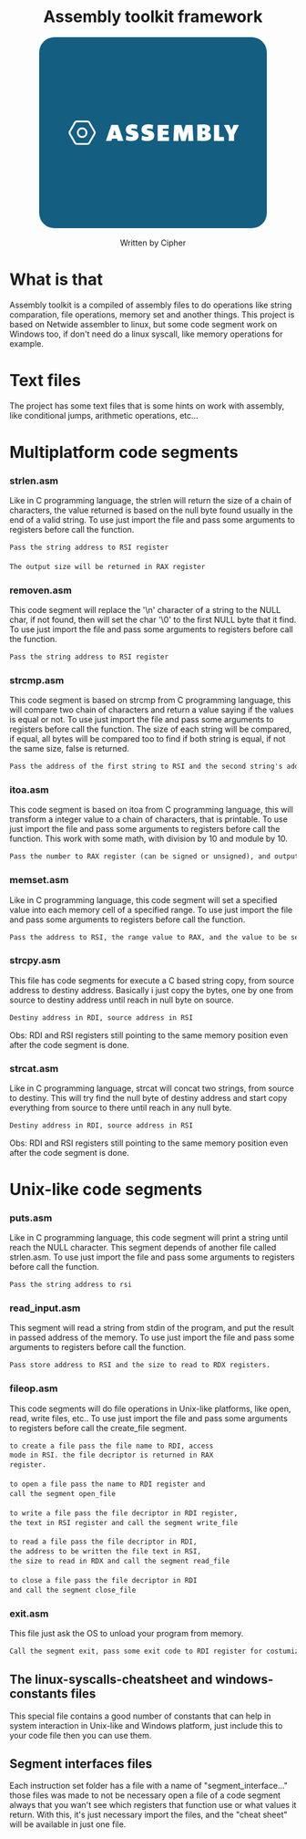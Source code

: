 <div align="center">
    <h1>Assembly toolkit framework</h1>    
    <img width="400px" src="./assets/AssemblyImage.png">
    <p>Written by Cipher</p>
</div>

#

# What is that
Assembly toolkit is a compiled of assembly files to do operations like string comparation, file operations, memory set and another things. This project is based on Netwide assembler to linux, but some code segment work on Windows too, if don't need do a linux syscall, like memory operations for example.

# Text files
The project has some text files that is some hints on work with assembly, like conditional jumps, arithmetic operations, etc...

# Multiplatform code segments

### strlen.asm
Like in C programming language, the strlen will return the size of a chain of characters, the value returned is based on the null byte found usually in the end of a valid string.
To use just import the file and pass some arguments to registers before call the function.

```txt
Pass the string address to RSI register

The output size will be returned in RAX register
```
### removen.asm
This code segment will replace the '\n' character of a string to the NULL char, if not found, then will set the char '\0' to the first NULL byte that it find.
To use just import the file and pass some arguments to registers before call the function.

```txt
Pass the string address to RSI register
```

### strcmp.asm
This code segment is based on strcmp from C programming language, this will compare two chain of characters and return a value saying if the values is equal or not.
To use just import the file and pass some arguments to registers before call the function. The size of each string will be compared, if equal, all bytes will be compared too to find if both string is equal, if not the same size, false is returned.

```txt
Pass the address of the first string to RSI and the second string's address to RDI registers. If value equal to each other then the RAX register will be filled with 1, else 0
```


### itoa.asm
This code segment is based on itoa from C programming language, this will transform a integer value to a chain of characters, that is printable.
To use just import the file and pass some arguments to registers before call the function. This work with some math, with division by 10 and module by 10.

```txt
Pass the number to RAX register (can be signed or unsigned), and output address in RSI. in the end of execution the passed address will be filled with the number in string format.
```

### memset.asm
Like in C programming language, this code segment will set a specified value into each memory cell of a specified range.
To use just import the file and pass some arguments to registers before call the function.

```txt
Pass the address to RSI, the range value to RAX, and the value to be set in RDX registers
```

### strcpy.asm
This file has code segments for execute a C based string copy, from source address to destiny address. Basically i just copy the bytes, one by one from source to destiny address until reach in null byte on source.
```txt
Destiny address in RDI, source address in RSI
```
Obs: RDI and RSI registers still pointing to the same memory position even after the code segment is done.

### strcat.asm
Like in C programming language, strcat will concat two strings, from source to destiny. This will try find the null byte of destiny address and start copy everything from source to there until reach in any null byte.
```txt
Destiny address in RDI, source address in RSI
```
Obs: RDI and RSI registers still pointing to the same memory position even after the code segment is done.

# Unix-like code segments

### puts.asm
Like in C programming language, this code segment will print a string until reach the NULL character. This segment depends of another file called strlen.asm.
To use just import the file and pass some arguments to registers before call the function.

```txt
Pass the string address to rsi
```

### read_input.asm
This segment will read a string from stdin of the program, and put the result in passed address of the memory.
To use just import the file and pass some arguments to registers before call the function.

```txt
Pass store address to RSI and the size to read to RDX registers.
```

### fileop.asm
This code segments will do file operations in Unix-like platforms, like open, read, write files, etc..
To use just import the file and pass some arguments to registers before call the create_file segment.

```txt
to create a file pass the file name to RDI, access
mode in RSI. the file decriptor is returned in RAX 
register.

to open a file pass the name to RDI register and
call the segment open_file 

to write a file pass the file decriptor in RDI register,
the text in RSI register and call the segment write_file

to read a file pass the file decriptor in RDI,
the address to be written the file text in RSI,
the size to read in RDX and call the segment read_file

to close a file pass the file decriptor in RDI 
and call the segment close_file
```

### exit.asm
This file just ask the OS to unload your program from memory.

```txt
Call the segment exit, pass some exit code to RDI register for costumization
```


## The linux-syscalls-cheatsheet and windows-constants files
This special file contains a good number of constants that can help in system interaction in Unix-like and Windows platform, just include this to your code file then you can use them.

## Segment interfaces files
Each instruction set folder has a file with a name of "segment_interface..." those files was made to not be necessary open a file of a code segment always that you wan't see which registers that function use or what values it return. With this, it's just necessary import the files, and the "cheat sheet" will be available in just one file.

